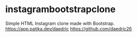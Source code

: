 # instagrambootstrapclone
Simple HTML Instagram clone made with Bootstrap.
https://app.patika.dev/daedric
https://github.com/daedric26